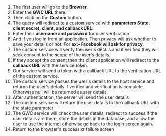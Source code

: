 
1. The first user will go to the **Browser**.
2. Enter the **GWC URL** there.
3. Then click on the **Custom** button.
4. The query will redirect to a custom service with **parameters State, client secret, client, and callback URL**.
5. Enter their **username and password** for user verification.
6. And if you log in from an application. Then privacy will ask whether to save your details or not. For **ex:- Facebook will ask for privacy**.
7. The custom service will verify the user's details and if verified they will seek consent to the scope of the user's details.
8. If they accept the consent then the client application will redirect to the **callback URL** with the service token.
9. Our service will send a token with a callback URL to the verification URL of the custom service.
10. The custom service passes the user's details to the host service and returns the user's details if verified and verification is complete. Otherwise null will be returned as user details.
11. After authentication, the server will send the user details
12. The custom service will return the user details to the callback URL with the state parameter
13. The GWC service will check the user details, redirect to success if the user details are there, store the details in the database, and allow the user to use the internet otherwise go back to the login screen again.
14. Return to the browser's success or failure screen
